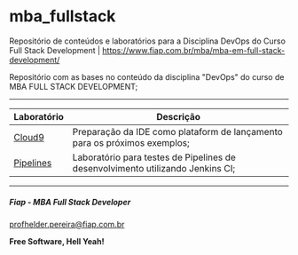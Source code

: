 # mba_fullstack
Repositório de conteúdos e laboratórios para a Disciplina DevOps do Curso Full Stack Development | https://www.fiap.com.br/mba/mba-em-full-stack-development/

Repositório com as bases no conteúdo da disciplina "DevOps" do curso de MBA FULL STACK DEVELOPMENT;

---

| Laboratório       | Descrição |
|-------------------|-----------|
| [Cloud9](https://github.com/fiapdevops/mba_fullstack/tree/main/cloud9) | Preparação da IDE como plataform de lançamento para os próximos exemplos; |
| [Pipelines](https://github.com/fiapdevops/pipelines) | Laboratório para testes de Pipelines de desenvolvimento utilizando Jenkins CI; |

---

##### Fiap - MBA Full Stack Developer
profhelder.pereira@fiap.com.br

**Free Software, Hell Yeah!**